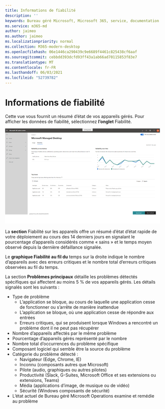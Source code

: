 ```yaml
---
title: Informations de fiabilité
description: ''
keywords: Bureau géré Microsoft, Microsoft 365, service, documentation
ms.service: m365-md
author: jaimeo
ms.author: jaimeo
ms.localizationpriority: normal
ms.collection: M365-modern-desktop
ms.openlocfilehash: 06e1446ca290439c9e6689f4461c825438cf6aaf
ms.sourcegitcommit: cebbdd393dcfd93ff43a1ab66ad70115853f83e7
ms.translationtype: MT
ms.contentlocale: fr-FR
ms.lasthandoff: 06/03/2021
ms.locfileid: "52739782"
---
```

# <a name="reliability-insights"></a>Informations de fiabilité

Cette vue vous fournit un résumé d’état de vos appareils gérés. Pour afficher les données de fiabilité, sélectionnez **l’onglet** Fiabilité.


![Volet de fiabilité : fiabilité sur les appareils en haut à gauche, fiabilité dans le graphique dans le temps en haut à droite, tableau des problèmes les plus élevés dans la partie inférieure. Boutons d’aide et de commentaires en bas à droite.](../../media/insights_reliability.png)

La **section** Fiabilité sur les appareils offre un résumé d’état d’état rapide de votre déploiement au cours des 14 derniers jours en signalant le pourcentage d’appareils considérés comme « sains » et le temps moyen observé depuis la dernière défaillance signalée. 

 
Le **graphique Fiabilité au fil du** temps sur la droite indique le nombre d’appareils avec des erreurs critiques et le nombre total d’erreurs critiques observées au fil du temps.

La section **Problèmes principaux** détaille les problèmes détectés spécifiques qui affectent au moins 5 % de vos appareils gérés. Les détails signalés sont les suivants :

- Type de problème
    - L’application se bloque, au cours de laquelle une application cesse de fonctionner ou s’arrête de manière inattendue
    - L’application se bloque, où une application cesse de répondre aux entrées
    - Erreurs critiques, qui se produisent lorsque Windows a rencontré un problème dont il ne peut pas récupérer
- Nombre d’appareils affectés par le même problème
- Pourcentage d’appareils gérés représenté par le nombre
- Nombre total d’occurrences du problème spécifique
- Composant logiciel qui semble être la source du problème
- Catégorie du problème détecté :
    - Navigateur (Edge, Chrome, IE)
    - Inconnu (composants autres que Microsoft)
    - Pilote (audio, graphiques ou autres pilotes)
    - Productivité (Slack, G-Suites, Microsoft Office et ses extensions ou extensions, Teams)
    - Média (applications d’image, de musique ou de vidéo)
    - Sécurité (Windows composants de sécurité)
- L’état actuel de Bureau géré Microsoft Operations examine et remédie au problème

